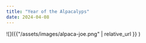 ```yaml
---
title: "Year of the Alpacalyps"
date: 2024-04-08
---
```

![]({{"/assets/images/alpaca-joe.png" | relative_url }} )


